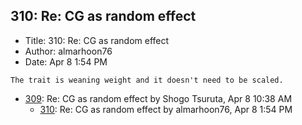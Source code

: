 ## 310: Re: CG as random effect

- Title: 310: Re: CG as random effect
- Author: almarhoon76
- Date: Apr 8 1:54 PM

```
The trait is weaning weight and it doesn't need to be scaled. 
```

- [309](0309.md): Re: CG as random effect by Shogo Tsuruta, Apr 8 10:38 AM
    - [310](0310.md): Re: CG as random effect by almarhoon76, Apr 8 1:54 PM
